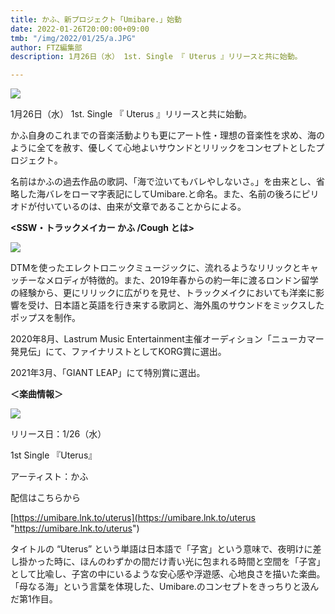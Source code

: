 ```yaml
---
title: かふ、新プロジェクト「Umibare.」始動
date: 2022-01-26T20:00:00+09:00
tmb: "/img/2022/01/25/a.JPG"
author: FTZ編集部
description: 1月26日（水） 1st. Single 『 Uterus 』リリースと共に始動。

---
```

![](/img/2022/01/23/umibare.JPEG)

1月26日（水） 1st. Single 『 Uterus 』リリースと共に始動。

かふ自身のこれまでの音楽活動よりも更にアート性・理想の音楽性を求め、海のように全てを赦す、優しくて心地よいサウンドとリリックをコンセプトとしたプロジェクト。

名前はかふの過去作品の歌詞、「海で泣いてもバレやしないさ。」を由来とし、省略した海バレをローマ字表記にしてUmibare.と命名。また、名前の後ろにピリオドが付いているのは、由来が文章であることからによる。

**<SSW・トラックメイカー かふ /Cough とは>**

![](/img/2022/01/23/a.JPG)

DTMを使ったエレクトロニックミュージックに、流れるようなリリックとキャッチーなメロディが特徴的。また、2019年春からの約一年に渡るロンドン留学の経験から、更にリリックに広がりを見せ、トラックメイクにおいても洋楽に影響を受け、日本語と英語を行き来する歌詞と、海外風のサウンドをミックスしたポップスを制作。

2020年8月、Lastrum Music Entertainment主催オーディション「ニューカマー発見伝」にて、ファイナリストとしてKORG賞に選出。

2021年3月、「GIANT LEAP」にて特別賞に選出。

**＜楽曲情報＞**

![](/img/2022/01/23/uterus.JPEG)

リリース日：1/26（水）

1st Single 『Uterus』

アーティスト：かふ

配信はこちらから

[https://umibare.lnk.to/uterus](https://umibare.lnk.to/uterus "https://umibare.lnk.to/uterus")

タイトルの “Uterus” という単語は日本語で「子宮」という意味で、夜明けに差し掛かった時に、ほんのわずかの間だけ青い光に包まれる時間と空間を「子宮」として比喩し、子宮の中にいるような安心感や浮遊感、心地良さを描いた楽曲。「母なる海」という言葉を体現した、Umibare.のコンセプトをきっちりと汲んだ第1作目。
